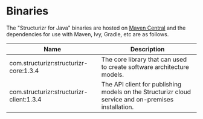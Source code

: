 # Binaries
The "Structurizr for Java" binaries are hosted on [Maven Central](https://repo1.maven.org/maven2/com/structurizr/) and the dependencies for use with Maven, Ivy, Gradle, etc are as follows.

Name                                                  | Description
----------------------------------------------------- | ---------------------------------------------------------------------------------------------------------------------------
com.structurizr:structurizr-core:1.3.4                | The core library that can used to create software architecture models.
com.structurizr:structurizr-client:1.3.4              | The API client for publishing models on the Structurizr cloud service and on-premises installation.